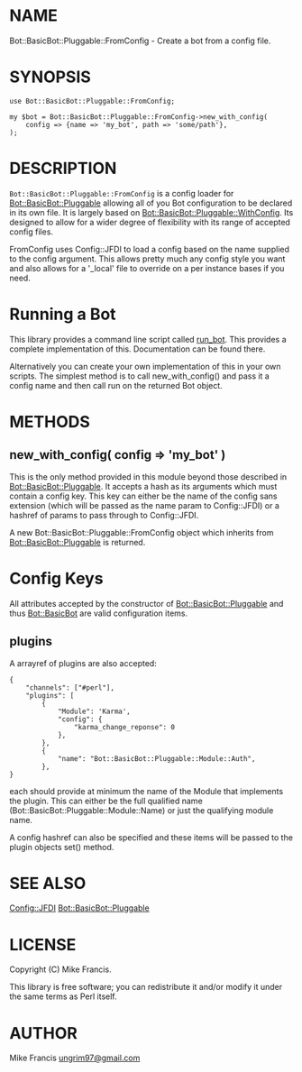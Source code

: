 # NAME

Bot::BasicBot::Pluggable::FromConfig - Create a bot from a config file.

# SYNOPSIS

    use Bot::BasicBot::Pluggable::FromConfig;

    my $bot = Bot::BasicBot::Pluggable::FromConfig->new_with_config(
        config => {name => 'my_bot', path => 'some/path'},
    );

# DESCRIPTION

`Bot::BasicBot::Pluggable::FromConfig` is a config loader for [Bot::BasicBot::Pluggable](https://metacpan.org/pod/Bot::BasicBot::Pluggable) allowing all of you Bot configuration to be declared in its own file. It is largely based on [Bot::BasicBot::Pluggable::WithConfig](https://metacpan.org/pod/Bot::BasicBot::Pluggable::WithConfig). Its designed to allow for a wider degree of flexibility with its range of accepted config files.

FromConfig uses Config::JFDI to load a config based on the name supplied to the config argument. This allows pretty much any config style you want and also allows for a '\_local' file to override on a per instance bases if you need.

# Running a Bot

This library provides a command line script called [run\_bot](https://metacpan.org/pod/run_bot). This provides a complete implementation of this. Documentation can be found there.

Alternatively you can create your own implementation of this in your own scripts. The simplest method is to call new\_with\_config() and pass it a config name and then call run on the returned Bot object.

# METHODS

## new\_with\_config( config => 'my\_bot' )

This is the only method provided in this module beyond those described in [Bot::BasicBot::Pluggable](https://metacpan.org/pod/Bot::BasicBot::Pluggable). It accepts a hash as its arguments which must contain a config key. This key can either be the name of the config sans extension (which will be passed as the name param to Config::JFDI) or a hashref of params to pass through to Config::JFDI. 

A new Bot::BasicBot::Pluggable::FromConfig object which inherits from [Bot::BasicBot::Pluggable](https://metacpan.org/pod/Bot::BasicBot::Pluggable) is returned.

# Config Keys

All attributes accepted by the constructor of [Bot::BasicBot::Pluggable](https://metacpan.org/pod/Bot::BasicBot::Pluggable) and thus [Bot::BasicBot](https://metacpan.org/pod/Bot::BasicBot) are valid configuration items.

## plugins

A arrayref of plugins are also accepted:

    {
        "channels": ["#perl"],
        "plugins": [
            {
                "Module": 'Karma',
                "config": {
                    "karma_change_reponse": 0
                },
            },
            {
                "name": "Bot::BasicBot::Pluggable::Module::Auth",
            },
    }

each should provide at minimum the name of the Module that implements the plugin. This can either be the full qualified name (Bot::BasicBot::Pluggable::Module::Name) or just the qualifying module name.

A config hashref can also be specified and these items will be passed to the plugin objects set() method.

# SEE ALSO

[Config::JFDI](https://metacpan.org/pod/Config::JFDI)
[Bot::BasicBot::Pluggable](https://metacpan.org/pod/Bot::BasicBot::Pluggable)

# LICENSE

Copyright (C) Mike Francis.

This library is free software; you can redistribute it and/or modify
it under the same terms as Perl itself.

# AUTHOR

Mike Francis <ungrim97@gmail.com>
